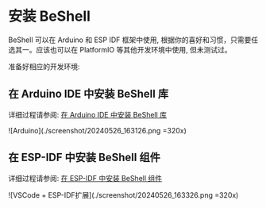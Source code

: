 # 安装 BeShell 

BeShell 可以在 Arduino 和 ESP IDF 框架中使用, 根据你的喜好和习惯，只需要任选其一。应该也可以在 PlatformIO 等其他开发环境中使用, 但未测试过。

准备好相应的开发环境:

## 在 Arduino IDE 中安装 BeShell 库

详细过程请参阅: [在 Arduino IDE 中安装 BeShell 库](install_arduino.md)

![Arduino](./screenshot/20240526_163126.png =320x)


## 在 ESP-IDF 中安装 BeShell 组件

详细过程请参阅: [在 ESP-IDF 中安装 BeShell 组件](install_esp-idf.md)

![VSCode + ESP-IDF扩展](./screenshot/20240526_163326.png =320x)